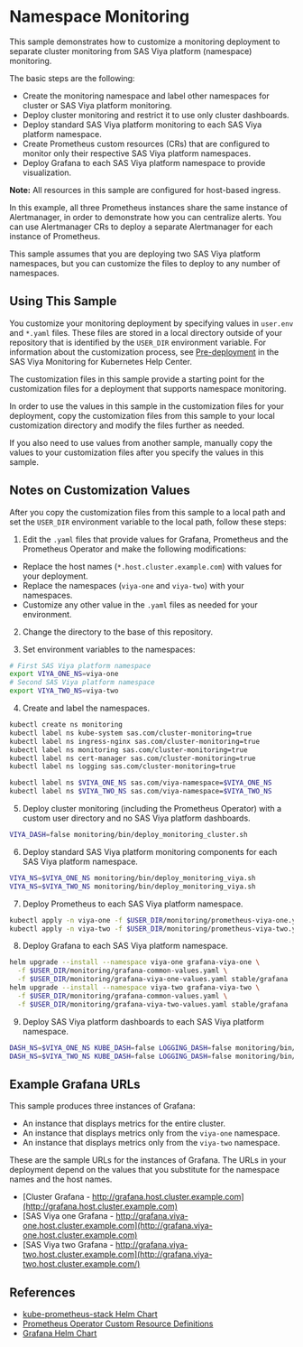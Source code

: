 # Namespace Monitoring

This sample demonstrates how to customize a monitoring
deployment to separate cluster monitoring from SAS Viya platform (namespace)
monitoring.

The basic steps are the following:

* Create the monitoring namespace and label other namespaces for
cluster or SAS Viya platform monitoring.
* Deploy cluster monitoring and restrict it to use only cluster dashboards.
* Deploy standard SAS Viya platform monitoring to each SAS Viya platform namespace.
* Create Prometheus custom resources (CRs) that are configured to monitor only
their respective SAS Viya platform namespaces.
* Deploy Grafana to each SAS Viya platform namespace to provide visualization.

**Note:** All resources in this sample are configured for host-based ingress.

In this example, all three Prometheus instances share the same instance of
Alertmanager, in order to demonstrate how you can centralize alerts. You
can use Alertmanager CRs to deploy a separate Alertmanager for each instance
of Prometheus.

This sample assumes that you are deploying two SAS Viya platform namespaces, but you can
customize the files to deploy to any number of namespaces.

## Using This Sample

You customize your monitoring deployment by specifying values in `user.env` and
`*.yaml` files. These files are stored in a local directory outside of your
repository that is identified by the `USER_DIR` environment variable. For information about the customization process, see [Pre-deployment](https://documentation.sas.com/?cdcId=obsrvcdc&cdcVersion=default&docsetId=obsrvdply&docsetTarget=n1ajbblsxpcgl5n11t13wgtd4d7c.htm) in the SAS Viya Monitoring for Kubernetes Help Center.

The customization files in this sample provide a starting point for the
customization files for a deployment that supports namespace monitoring.

In order to use the values in this sample in the customization files for your
deployment, copy the customization files from this sample to your local
customization directory and modify the files further as needed.

If you also need to use values from another sample, manually copy the values to
your customization files after you specify the values in this sample.

## Notes on Customization Values

After you copy the customization files from this sample to a local path and set
the `USER_DIR` environment variable to the local path, follow these steps:

1. Edit the `.yaml` files that provide values for Grafana, Prometheus and the
Prometheus Operator and make the following modifications:

* Replace the host names (`*.host.cluster.example.com`) with values for your deployment.
* Replace the namespaces (`viya-one` and `viya-two`) with your namespaces.
* Customize any other value in the `.yaml` files as needed for your environment.

2. Change the directory to the base of this repository.

3. Set environment variables to the namespaces:

```bash
# First SAS Viya platform namespace
export VIYA_ONE_NS=viya-one
# Second SAS Viya platform namespace
export VIYA_TWO_NS=viya-two
```

4. Create and label the namespaces.

```bash
kubectl create ns monitoring
kubectl label ns kube-system sas.com/cluster-monitoring=true
kubectl label ns ingress-nginx sas.com/cluster-monitoring=true
kubectl label ns monitoring sas.com/cluster-monitoring=true
kubectl label ns cert-manager sas.com/cluster-monitoring=true
kubectl label ns logging sas.com/cluster-monitoring=true

kubectl label ns $VIYA_ONE_NS sas.com/viya-namespace=$VIYA_ONE_NS
kubectl label ns $VIYA_TWO_NS sas.com/viya-namespace=$VIYA_TWO_NS
```

5. Deploy cluster monitoring (including the Prometheus Operator) with a
custom user directory and no SAS Viya platform dashboards.

```bash
VIYA_DASH=false monitoring/bin/deploy_monitoring_cluster.sh
```

6. Deploy standard SAS Viya platform monitoring components for each SAS Viya platform namespace.

```bash
VIYA_NS=$VIYA_ONE_NS monitoring/bin/deploy_monitoring_viya.sh
VIYA_NS=$VIYA_TWO_NS monitoring/bin/deploy_monitoring_viya.sh
```

7. Deploy Prometheus to each SAS Viya platform namespace.

```bash
kubectl apply -n viya-one -f $USER_DIR/monitoring/prometheus-viya-one.yaml
kubectl apply -n viya-two -f $USER_DIR/monitoring/prometheus-viya-two.yaml
```

8. Deploy Grafana to each SAS Viya platform namespace.

```bash
helm upgrade --install --namespace viya-one grafana-viya-one \
  -f $USER_DIR/monitoring/grafana-common-values.yaml \
  -f $USER_DIR/monitoring/grafana-viya-one-values.yaml stable/grafana
helm upgrade --install --namespace viya-two grafana-viya-two \
  -f $USER_DIR/monitoring/grafana-common-values.yaml \
  -f $USER_DIR/monitoring/grafana-viya-two-values.yaml stable/grafana
```

9. Deploy SAS Viya platform dashboards to each SAS Viya platform namespace.

```bash
DASH_NS=$VIYA_ONE_NS KUBE_DASH=false LOGGING_DASH=false monitoring/bin/deploy_dashboards.sh
DASH_NS=$VIYA_TWO_NS KUBE_DASH=false LOGGING_DASH=false monitoring/bin/deploy_dashboards.sh
```

## Example Grafana URLs

This sample produces three instances of Grafana:

* An instance that displays metrics for the entire cluster.
* An instance that displays metrics only from the `viya-one` namespace.
* An instance that displays metrics only from the `viya-two` namespace.

These are the sample URLs for the instances of Grafana. The URLs in your
deployment depend on the values that you substitute for the namespace names
and the host names.

* [Cluster Grafana - http://grafana.host.cluster.example.com](http://grafana.host.cluster.example.com)
* [SAS Viya one Grafana - http://grafana.viya-one.host.cluster.example.com](http://grafana.viya-one.host.cluster.example.com)
* [SAS Viya two Grafana - http://grafana.viya-two.host.cluster.example.com](http://grafana.viya-two.host.cluster.example.com/)

## References

* [kube-prometheus-stack Helm Chart](https://github.com/prometheus-community/helm-charts/tree/main/charts/kube-prometheus-stack)
* [Prometheus Operator Custom Resource Definitions](https://github.com/coreos/prometheus-operator/blob/master/Documentation/api.md)
* [Grafana Helm Chart](https://github.com/helm/charts/tree/master/stable/grafana)
